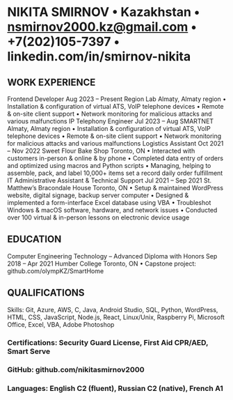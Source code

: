 # NIKITA SMIRNOV • Kazakhstan • nsmirnov2000.kz@gmail.com • +7(202)105-7397 • linkedin.com/in/smirnov-nikita
## WORK EXPERIENCE
Frontend Developer Aug 2023 – Present
Region Lab Almaty, Almaty region
• Installation & configuration of virtual ATS, VoIP telephone devices
• Remote & on-site client support
• Network monitoring for malicious attacks and various malfunctions
IP Telephony Engineer Jul 2023 – Aug 
SMARTNET Almaty, Almaty region
• Installation & configuration of virtual ATS, VoIP telephone devices
• Remote & on-site client support
• Network monitoring for malicious attacks and various malfunctions
Logistics Assistant Oct 2021 – Nov 2022
Sweet Flour Bake Shop Toronto, ON
• Interacted with customers in-person & online & by phone
• Completed data entry of orders and optimized using macros and Python scripts
• Managing, helping to assemble, pack, and label 10,000+ items set a record daily order fulfillment
IT Administrative Assistant & Technical Support Jul 2021 – Sep 2021
St. Matthew’s Bracondale House Toronto, ON
• Setup & maintained WordPress website, digital signage, backup server computer
• Designed & implemented a form-interface Excel database using VBA
• Troubleshot Windows & macOS software, hardware, and network issues
• Conducted over 100 virtual & in-person lessons on electronic device usage
## EDUCATION
Computer Engineering Technology – Advanced Diploma with Honors Sep 2018 – Apr 2021
Humber College Toronto, ON
• Capstone project: github.com/olympKZ/SmartHome
## QUALIFICATIONS
Skills: Git, Azure, AWS, C, Java, Android Studio, SQL, Python, WordPress, HTML, CSS, JavaScript,
Node.js, React, Linux/Unix, Raspberry Pi, Microsoft Office, Excel, VBA, Adobe Photoshop
### Certifications: Security Guard License, First Aid CPR/AED, Smart Serve
### GitHub: github.com/nikitasmirnov2000
### Languages: English C2 (fluent), Russian C2 (native), French A1

